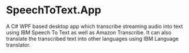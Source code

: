 # SpeechToText.App
 A C# WPF based desktop app which transcribe streaming audio into text using IBM Speech To Text as well as Amazon Transcribe. It can also translate the transcribed text into other languages using IBM Language translator.
